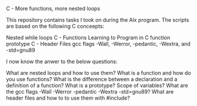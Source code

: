 C - More functions, more nested loops

This repository contains tasks I took on during the Alx program. The scripts are based on the following C conceepts:

Nested while loops
C - Functions
Learning to Program in C
function prototype
C - Header Files
gcc flags -Wall, -Werror, -pedantic, -Wextra, and -std=gnu89

I now know the anwer to the below questions:

What are nested loops and how to use them?
What is a function and how do you use functions?
What is the difference between a declaration and a definition of a function?
What is a prototype?
Scope of variables?
What are the gcc flags -Wall -Werror -pedantic -Wextra -std=gnu89?
What are header files and how to to use them with #include?
